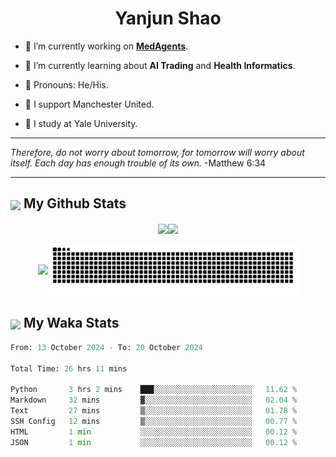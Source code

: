 

<h1 align="center">Yanjun Shao</h1>

- 🐒 I’m currently working on **[MedAgents](https://github.com/gersteinlab/MedAgents)**.

- 🦧 I’m currently learning about **AI Trading** and **Health Informatics**.

- 🦍 Pronouns: He/His.

- 👹 I support Manchester United.

- 🐶 I study at Yale University.

---

<i> Therefore, do not worry about tomorrow, for tomorrow will worry about itself. Each day has enough trouble of its own. </i> -Matthew 6:34

---

<h2><img src="https://emojis.slackmojis.com/emojis/images/1579216111/7550/pikachu_wave.gif?1579216111" align="center" width="28" /> My Github Stats</h2>

<p align="center"><img align="center" src = "https://github-readme-stats.vercel.app/api?username=super-dainiu&show_icons=true&count_private=true&theme=tokyonight&hide=issues&line_height=30" width="400px"><img align="center" src = "https://github-readme-streak-stats.herokuapp.com/?user=super-dainiu&theme=tokyonight" width="400px"></p>

<p align="center"><img align="center" width="400px" src="https://github-readme-stats.vercel.app/api/top-langs/?username=super-dainiu&layout=compact&theme=tokyonight&hide=html,tex,jupyter%20notebook"><img align="center" width="400px" src="https://github.com/super-dainiu/super-dainiu/blob/output/github-contribution-grid-snake.svg"></p>

<h2><img src="https://emojis.slackmojis.com/emojis/images/1579216111/7550/pikachu_wave.gif?1579216111" align="center" width="28" /> My Waka Stats</h2>

<!--START_SECTION:waka-->

```python
From: 13 October 2024 - To: 20 October 2024

Total Time: 26 hrs 11 mins

Python       3 hrs 2 mins    ███░░░░░░░░░░░░░░░░░░░░░░   11.62 %
Markdown     32 mins         ▓░░░░░░░░░░░░░░░░░░░░░░░░   02.04 %
Text         27 mins         ▒░░░░░░░░░░░░░░░░░░░░░░░░   01.78 %
SSH Config   12 mins         ▒░░░░░░░░░░░░░░░░░░░░░░░░   00.77 %
HTML         1 min           ░░░░░░░░░░░░░░░░░░░░░░░░░   00.12 %
JSON         1 min           ░░░░░░░░░░░░░░░░░░░░░░░░░   00.12 %
```

<!--END_SECTION:waka-->
